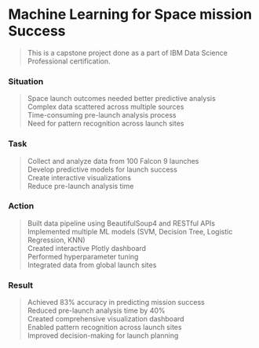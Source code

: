 # Machine Learning for Space mission Success

> This is a capstone project done as a part of IBM Data Science Professional certification.

### Situation
> Space launch outcomes needed better predictive analysis \
> Complex data scattered across multiple sources \
> Time-consuming pre-launch analysis process \
> Need for pattern recognition across launch sites

### Task
> Collect and analyze data from 100 Falcon 9 launches \
> Develop predictive models for launch success \
> Create interactive visualizations \
> Reduce pre-launch analysis time

### Action
> Built data pipeline using BeautifulSoup4 and RESTful APIs \
> Implemented multiple ML models (SVM, Decision Tree, Logistic Regression, KNN) \
> Created interactive Plotly dashboard \
> Performed hyperparameter tuning \
> Integrated data from global launch sites

### Result
> Achieved 83% accuracy in predicting mission success \
> Reduced pre-launch analysis time by 40% \
> Created comprehensive visualization dashboard \
> Enabled pattern recognition across launch sites \
> Improved decision-making for launch planning
